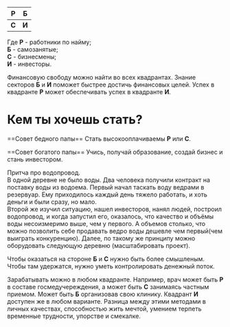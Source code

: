 | **Р**   | **Б**   |
| --- | --- |
| **С**   | **И**   | 
Где **Р** - работники по найму;  
**Б** - самозанятые;  
**С** - бизнесмены;  
**И** - инвесторы.

Финансовую свободу можно найти во всех квадрантах. Знание секторов **Б** и **И** поможет быстрее достичь финансовых целей. Успех в квадранте **Р** может обеспечивать успех в квадранте **И**.

# Кем ты хочешь стать?
==Совет бедного папы==
Стать высокооплачиваемы **Р** или **С**.

==Совет богатого папы==
Учись, получай образование, создай бизнес и стань инвестором.

Притча про водопровод.  
В одной деревне не было воды. Два человека получили контракт на поставку воды из водоема. Первый начал таскать воду ведрами в резервуар. Ему приходилось каждый день тяжело работать, и хоть деньги и были сразу, но мало.  
Второй же изучил ситуацию, нашел инвесторов, нанял людей, построил водопровод, и когда запустил его, оказалось, что качество и объёмы воды несоизмеримо выше, чем у первого. А объемов столько, что можно позволить себе продавать ведро воды дешевле чем первый(чем выиграть конкуренцию). Далее, по такому же принципу можно оборудовать следующую деревню (масштабировать проект).

Чтобы оказаться на стороне **Б** и **С** нужно быть более смышленым. Чтобы там удержатся, нужно уметь контролировать денежный поток.

Зарабатывать можно в любом квадранте. Например, врач может быть **Р** в составе госмедучереждения, а может быть **С** занимаясь частным приемом. Может быть **Б** организовав свою клинику. Квадрант **И** доступен же в любом варианте. Разница между этими методами в личных качествах, способностью жить мечтой, умением терпеть временные трудности, упорстве и смекалке.